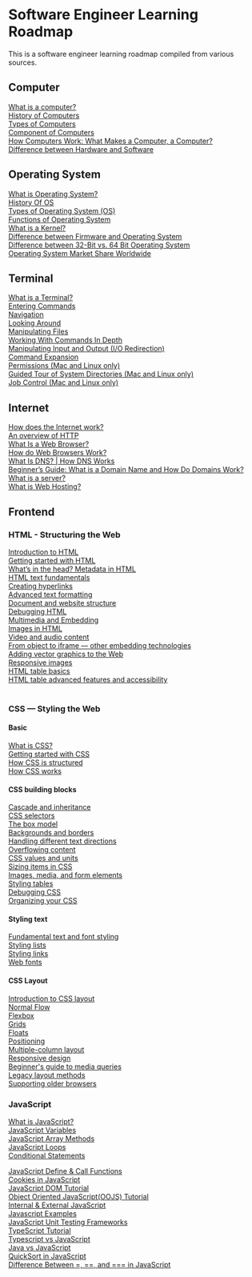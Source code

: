 # Software Engineer Learning Roadmap
This is a software engineer learning roadmap compiled from various sources.

## Computer
[What is a computer?](https://edu.gcfglobal.org/en/computerbasics/what-is-a-computer/1/) <br/>
[History of Computers](https://www.javatpoint.com/history-of-computer) <br/>
[Types of Computers](https://www.cs.cmu.edu/~fgandon/lecture/uk1999/computers_types/) <br/>
[Component of Computers](https://www.ictlounge.com/html/computercomponents.htm) <br/>
[How Computers Work: What Makes a Computer, a Computer?](https://www.youtube.com/watch?v=mCq8-xTH7jA&ab_channel=Code.org)<br/>
[Difference between Hardware and Software](https://www.geeksforgeeks.org/difference-between-hardware-and-software/)

## Operating System
[What is Operating System?](https://www.guru99.com/operating-system-tutorial.html) <br/>
[History Of OS](https://www.guru99.com/operating-system-tutorial.html#3)<br/>
[Types of Operating System (OS)](https://www.guru99.com/operating-system-tutorial.html#7)<br/>
[Functions of Operating System](https://www.guru99.com/operating-system-tutorial.html#6)<br/>
[What is a Kernel?](https://www.guru99.com/operating-system-tutorial.html#5)<br/>
[Difference between Firmware and Operating System](https://www.guru99.com/operating-system-tutorial.html#8)<br/>
[Difference between 32-Bit vs. 64 Bit Operating System](https://www.guru99.com/operating-system-tutorial.html#9)<br/>
[Operating System Market Share Worldwide](https://gs.statcounter.com/os-market-share)

## Terminal
[What is a Terminal?](https://itconnect.uw.edu/learn/workshops/online-tutorials/web-publishing/what-is-a-terminal/) <br/>
[Entering Commands](http://linuxcommand.org/lc3_lts0010.php)<br/>
[Navigation](http://linuxcommand.org/lc3_lts0020.php)<br/>
[Looking Around](http://linuxcommand.org/lc3_lts0030.php)<br/>
[Manipulating Files](http://linuxcommand.org/lc3_lts0050.php)<br/>
[Working With Commands In Depth](http://linuxcommand.org/lc3_lts0060.php)<br/>
[Manipulating Input and Output (I/O Redirection)](http://linuxcommand.org/lc3_lts0070.php)<br/>
[Command Expansion](http://linuxcommand.org/lc3_lts0080.php)<br/>
[Permissions (Mac and Linux only)](http://linuxcommand.org/lc3_lts0090.php)<br/>
[Guided Tour of System Directories (Mac and Linux only)](http://linuxcommand.org/lc3_lts0040.php)<br/>
[Job Control (Mac and Linux only)](http://linuxcommand.org/lc3_lts0100.php)

## Internet
[How does the Internet work?](https://developer.mozilla.org/en-US/docs/Learn/Common_questions/How_does_the_Internet_work) <br/>
[An overview of HTTP](https://developer.mozilla.org/en-US/docs/Web/HTTP/Overview) <br/>
[What Is a Web Browser?](https://www.avast.com/c-what-is-a-web-browser) <br/>
[How do Web Browsers Work?](https://medium.com/@bibekshah09/how-do-web-browsers-work-1245d5b06c51)<br/>
[What Is DNS? | How DNS Works](https://www.cloudflare.com/learning/dns/what-is-dns/) <br/>
[Beginner’s Guide: What is a Domain Name and How Do Domains Work?](https://www.wpbeginner.com/beginners-guide/beginners-guide-what-is-a-domain-name-and-how-do-domains-work/) <br/>
[What is a server?](https://www.computerhope.com/jargon/s/server.htm#examples) <br/>
[What is Web Hosting?](https://www.namecheap.com/hosting/what-is-web-hosting-definition/)

## Frontend
### HTML - Structuring the Web
[Introduction to HTML](https://developer.mozilla.org/en-US/docs/Learn/HTML/Introduction_to_HTML) <br/>
[Getting started with HTML](https://developer.mozilla.org/en-US/docs/Learn/HTML/Introduction_to_HTML/Getting_started) <br/>
[What’s in the head? Metadata in HTML](https://developer.mozilla.org/en-US/docs/Learn/HTML/Introduction_to_HTML/The_head_metadata_in_HTML) <br/>
[HTML text fundamentals](https://developer.mozilla.org/en-US/docs/Learn/HTML/Introduction_to_HTML/HTML_text_fundamentals)<br/>
[Creating hyperlinks](https://developer.mozilla.org/en-US/docs/Learn/HTML/Introduction_to_HTML/Creating_hyperlinks)<br/>
[Advanced text formatting](https://developer.mozilla.org/en-US/docs/Learn/HTML/Introduction_to_HTML/Advanced_text_formatting) <br/>
[Document and website structure](https://developer.mozilla.org/en-US/docs/Learn/HTML/Introduction_to_HTML/Document_and_website_structure)<br/>
[Debugging HTML](https://developer.mozilla.org/en-US/docs/Learn/HTML/Introduction_to_HTML/Debugging_HTML)<br/>
[Multimedia and Embedding](https://developer.mozilla.org/en-US/docs/Learn/HTML/Multimedia_and_embedding)<br/>
[Images in HTML](https://developer.mozilla.org/en-US/docs/Learn/HTML/Multimedia_and_embedding/Images_in_HTML)<br/>
[Video and audio content](https://developer.mozilla.org/en-US/docs/Learn/HTML/Multimedia_and_embedding/Video_and_audio_content)<br/>
[From object to iframe — other embedding technologies](https://developer.mozilla.org/en-US/docs/Learn/HTML/Multimedia_and_embedding/Other_embedding_technologies)<br/>
[Adding vector graphics to the Web](https://developer.mozilla.org/en-US/docs/Learn/HTML/Multimedia_and_embedding/Adding_vector_graphics_to_the_Web)<br/>
[Responsive images](https://developer.mozilla.org/en-US/docs/Learn/HTML/Multimedia_and_embedding/Responsive_images)<br/>
[HTML table basics](https://developer.mozilla.org/en-US/docs/Learn/HTML/Tables/Basics)<br/>
[HTML table advanced features and accessibility](https://developer.mozilla.org/en-US/docs/Learn/HTML/Tables/Advanced)<br/>
[]()<br/>
### CSS — Styling the Web
#### Basic
[What is CSS?](https://developer.mozilla.org/en-US/docs/Learn/CSS/First_steps/What_is_CSS)<br/>
[Getting started with CSS](https://developer.mozilla.org/en-US/docs/Learn/CSS/First_steps/Getting_started)<br/>
[How CSS is structured](https://developer.mozilla.org/en-US/docs/Learn/CSS/First_steps/How_CSS_is_structured)<br/>
[How CSS works](https://developer.mozilla.org/en-US/docs/Learn/CSS/First_steps/How_CSS_works)<br/>

#### CSS building blocks
[Cascade and inheritance](https://developer.mozilla.org/en-US/docs/Learn/CSS/Building_blocks/Cascade_and_inheritance)<br/>
[CSS selectors](https://developer.mozilla.org/en-US/docs/Learn/CSS/Building_blocks/Selectors)<br/>
[The box model](https://developer.mozilla.org/en-US/docs/Learn/CSS/Building_blocks/The_box_model)<br/>
[Backgrounds and borders](https://developer.mozilla.org/en-US/docs/Learn/CSS/Building_blocks/Backgrounds_and_borders)<br/>
[Handling different text directions](https://developer.mozilla.org/en-US/docs/Learn/CSS/Building_blocks/Handling_different_text_directions)<br/>
[Overflowing content](https://developer.mozilla.org/en-US/docs/Learn/CSS/Building_blocks/Overflowing_content)<br/>
[CSS values and units](https://developer.mozilla.org/en-US/docs/Learn/CSS/Building_blocks/Values_and_units)<br/>
[Sizing items in CSS](https://developer.mozilla.org/en-US/docs/Learn/CSS/Building_blocks/Sizing_items_in_CSS)<br/>
[Images, media, and form elements](https://developer.mozilla.org/en-US/docs/Learn/CSS/Building_blocks/Images_media_form_elements)<br/>
[Styling tables](https://developer.mozilla.org/en-US/docs/Learn/CSS/Building_blocks/Styling_tables)<br/>
[Debugging CSS](https://developer.mozilla.org/en-US/docs/Learn/CSS/Building_blocks/Debugging_CSS)<br/>
[Organizing your CSS](https://developer.mozilla.org/en-US/docs/Learn/CSS/Building_blocks/Organizing)<br/>

#### Styling text
[Fundamental text and font styling](https://developer.mozilla.org/en-US/docs/Learn/CSS/Styling_text/Fundamentals)<br/>
[Styling lists](https://developer.mozilla.org/en-US/docs/Learn/CSS/Styling_text/Styling_lists)<br/>
[Styling links](https://developer.mozilla.org/en-US/docs/Learn/CSS/Styling_text/Styling_links)<br/>
[Web fonts](https://developer.mozilla.org/en-US/docs/Learn/CSS/Styling_text/Web_fonts)<br/>

#### CSS Layout
[Introduction to CSS layout](https://developer.mozilla.org/en-US/docs/Learn/CSS/CSS_layout/Introduction)<br/>
[Normal Flow](https://developer.mozilla.org/en-US/docs/Learn/CSS/CSS_layout/Normal_Flow)<br/>
[Flexbox](https://developer.mozilla.org/en-US/docs/Learn/CSS/CSS_layout/Flexbox)<br/>
[Grids](https://developer.mozilla.org/en-US/docs/Learn/CSS/CSS_layout/Grids)<br/>
[Floats](https://developer.mozilla.org/en-US/docs/Learn/CSS/CSS_layout/Floats)<br/>
[Positioning](https://developer.mozilla.org/en-US/docs/Learn/CSS/CSS_layout/Positioning)<br/>
[Multiple-column layout](https://developer.mozilla.org/en-US/docs/Learn/CSS/CSS_layout/Multiple-column_Layout)<br/>
[Responsive design](https://developer.mozilla.org/en-US/docs/Learn/CSS/CSS_layout/Responsive_Design)<br/>
[Beginner's guide to media queries](https://developer.mozilla.org/en-US/docs/Learn/CSS/CSS_layout/Media_queries)<br/>
[Legacy layout methods](https://developer.mozilla.org/en-US/docs/Learn/CSS/CSS_layout/Legacy_Layout_Methods)<br/>
[Supporting older browsers](https://developer.mozilla.org/en-US/docs/Learn/CSS/CSS_layout/Supporting_Older_Browsers)<br/>

### JavaScript
[What is JavaScript?](https://www.guru99.com/introduction-to-javascript.html)<br/>
[JavaScript Variables](https://www.guru99.com/using-variables-in-javascript.html)<br/>
[JavaScript Array Methods](https://www.guru99.com/learn-arrays-in-javascript.html)<br/>
[JavaScript Loops](https://www.guru99.com/how-to-use-loops-in-javascript.html)<br/>
[Conditional Statements](https://www.guru99.com/how-to-use-conditional-statements-in-javascript.html)<br/>


[JavaScript Define & Call Functions](https://www.guru99.com/learn-functions-in-javascript-in-5-minutes.html)<br/>
[Cookies in JavaScript](https://www.guru99.com/cookies-in-javascript-ultimate-guide.html)<br/>
[JavaScript DOM Tutorial](https://www.guru99.com/how-to-use-dom-and-events-in-javascript.html)<br/>
[Object Oriented JavaScript(OOJS) Tutorial](https://www.guru99.com/learn-object-oriented-javascript.html)<br/>
[Internal & External JavaScript](https://www.guru99.com/all-about-internal-external-javascript.html)<br/>
[Javascript Examples](https://www.guru99.com/practical-code-examples-using-javascript.html)<br/>
[JavaScript Unit Testing Frameworks](https://www.guru99.com/javascript-unit-testing-frameworks.html)<br/>
[TypeScript Tutorial](https://www.guru99.com/typescript-tutorial.html)<br/>
[Typescript vs JavaScript](https://www.guru99.com/typescript-vs-javascript.html)<br/>
[Java vs JavaScript](https://www.guru99.com/difference-between-java-and-javascript.html)<br/>
[QuickSort in JavaScript](https://www.guru99.com/quicksort-in-javascript.html)<br/>
[Difference Between =, ==, and === in JavaScript](https://www.guru99.com/difference-equality-strict-operator-javascript.html)<br/>
